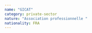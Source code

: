 ```yaml
---
name: "GICAT"
category: private-sector
nature: "Association professionnelle "
nationality: FRA
---
```

    